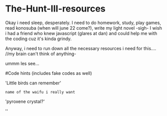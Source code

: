 # The-Hunt-III-resources

Okay i need sleep, desperately. I need to do homework, study, play games, read konosuba (when will june 22 come?), write my light novel -sigh-
I wish i had a friend who knew javascript (glares at dan) and could help me with the coding cuz it's kinda grindy. 

Anyway, i need to run down all the necessary resources i need for this....
//my brain can't think of anything-

ummm les see...


#Code hints (includes fake codes as well)

'Little birds can remember'

`name of the waifu i really want`

'pyroxene crystal?'

''
